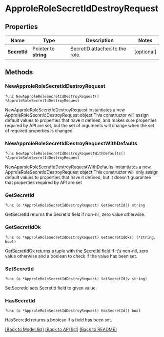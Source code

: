 # ApproleRoleSecretIdDestroyRequest

## Properties

Name | Type | Description | Notes
------------ | ------------- | ------------- | -------------
**SecretId** | Pointer to **string** | SecretID attached to the role. | [optional] 

## Methods

### NewApproleRoleSecretIdDestroyRequest

`func NewApproleRoleSecretIdDestroyRequest() *ApproleRoleSecretIdDestroyRequest`

NewApproleRoleSecretIdDestroyRequest instantiates a new ApproleRoleSecretIdDestroyRequest object
This constructor will assign default values to properties that have it defined,
and makes sure properties required by API are set, but the set of arguments
will change when the set of required properties is changed

### NewApproleRoleSecretIdDestroyRequestWithDefaults

`func NewApproleRoleSecretIdDestroyRequestWithDefaults() *ApproleRoleSecretIdDestroyRequest`

NewApproleRoleSecretIdDestroyRequestWithDefaults instantiates a new ApproleRoleSecretIdDestroyRequest object
This constructor will only assign default values to properties that have it defined,
but it doesn't guarantee that properties required by API are set

### GetSecretId

`func (o *ApproleRoleSecretIdDestroyRequest) GetSecretId() string`

GetSecretId returns the SecretId field if non-nil, zero value otherwise.

### GetSecretIdOk

`func (o *ApproleRoleSecretIdDestroyRequest) GetSecretIdOk() (*string, bool)`

GetSecretIdOk returns a tuple with the SecretId field if it's non-nil, zero value otherwise
and a boolean to check if the value has been set.

### SetSecretId

`func (o *ApproleRoleSecretIdDestroyRequest) SetSecretId(v string)`

SetSecretId sets SecretId field to given value.

### HasSecretId

`func (o *ApproleRoleSecretIdDestroyRequest) HasSecretId() bool`

HasSecretId returns a boolean if a field has been set.


[[Back to Model list]](../README.md#documentation-for-models) [[Back to API list]](../README.md#documentation-for-api-endpoints) [[Back to README]](../README.md)


